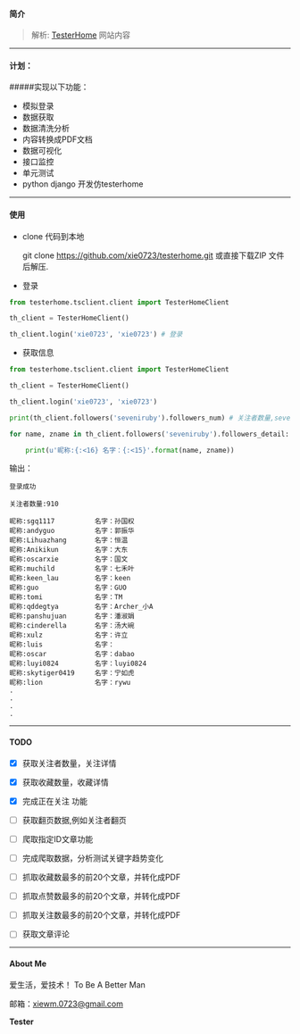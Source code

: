 #### 简介
>解析:  [TesterHome](https://testerhome.com/) 网站内容

---
#### 计划：
#####实现以下功能：

- 模拟登录 
- 数据获取
- 数据清洗分析
- 内容转换成PDF文档
- 数据可视化
- 接口监控
- 单元测试
- python django 开发仿testerhome

---
#### 使用
- clone 代码到本地
    
    git clone https://github.com/xie0723/testerhome.git
    或直接下载ZIP 文件后解压.
- 登录

```python
from testerhome.tsclient.client import TesterHomeClient

th_client = TesterHomeClient()

th_client.login('xie0723', 'xie0723') # 登录

```

- 获取信息
```python
from testerhome.tsclient.client import TesterHomeClient

th_client = TesterHomeClient()

th_client.login('xie0723', 'xie0723') 

print(th_client.followers('seveniruby').followers_num) # 关注者数量,seveniruby也可以不用提供，默认是登陆者的username

for name, zname in th_client.followers('seveniruby').followers_detail:  # 关注者detail,seveniruby也可以不用提供，默认是登陆者的username

    print(u'昵称:{:<16} 名字：{:<15}'.format(name, zname))

```
输出：

```text
登录成功

关注者数量:910

昵称:sgq1117          名字：孙国权            
昵称:andyguo          名字：郭振华            
昵称:Lihuazhang       名字：恒温             
昵称:Anikikun         名字：大东             
昵称:oscarxie         名字：国文             
昵称:muchild          名字：七禾叶            
昵称:keen_lau         名字：keen           
昵称:guo              名字：GUO            
昵称:tomi             名字：TM             
昵称:qddegtya         名字：Archer_小A      
昵称:panshujuan       名字：潘淑娟            
昵称:cinderella       名字：汤大碗            
昵称:xulz             名字：许立             
昵称:luis             名字：               
昵称:oscar            名字：dabao          
昵称:luyi0824         名字：luyi0824       
昵称:skytiger0419     名字：宁如虎            
昵称:lion             名字：rywu           
.
.
.
.
```
---
#### TODO
- [x] 获取关注者数量，关注详情
- [x] 获取收藏数量，收藏详情
- [x] 完成正在关注 功能
- [ ] 获取翻页数据,例如关注者翻页
- [ ] 爬取指定ID文章功能
- [ ] 完成爬取数据，分析测试关键字趋势变化
- [ ] 抓取收藏数最多的前20个文章，并转化成PDF
- [ ] 抓取点赞数最多的前20个文章，并转化成PDF
- [ ] 抓取关注数最多的前20个文章，并转化成PDF
- [ ] 获取文章评论


---
#### About Me
爱生活，爱技术！ To  Be  A  Better  Man

邮箱：xiewm.0723@gmail.com

**Tester**







